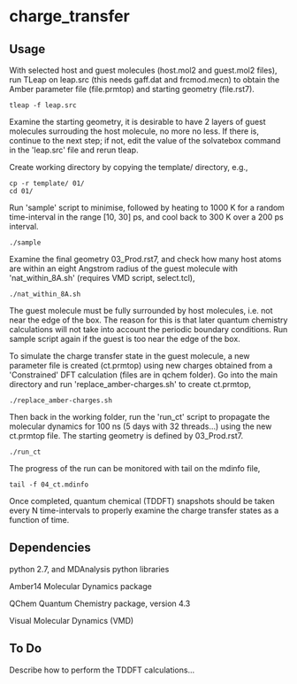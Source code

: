 # charge_transfer

## Usage

With selected host and guest molecules (host.mol2 and guest.mol2 files), run TLeap on leap.src (this needs gaff.dat and frcmod.mecn) to obtain the Amber parameter file (file.prmtop) and starting geometry (file.rst7). 

	tleap -f leap.src

Examine the starting geometry, it is desirable to have 2 layers of guest molecules surrouding the host molecule, no more no less. If there is, continue to the next step; if not, edit the value of the solvatebox command in the 'leap.src' file and rerun tleap. 

Create working directory by copying the template/ directory, e.g., 

	cp -r template/ 01/
	cd 01/

Run 'sample' script to minimise, followed by heating to 1000 K for a random time-interval in the range [10, 30] ps, and cool back to 300 K over a 200 ps interval. 

	./sample 

Examine the final geometry 03_Prod.rst7, and check how many host atoms are within an eight Angstrom radius of the guest molecule with 'nat_within_8A.sh' (requires VMD script, select.tcl),

	./nat_within_8A.sh

The guest molecule must be fully surrounded by host molecules, i.e. not near the edge of the box. The reason for this is that later quantum chemistry calculations will not take into account the periodic boundary conditions. Run sample script again if the guest is too near the edge of the box. 

To simulate the charge transfer state in the guest molecule, a new parameter file is created (ct.prmtop) using new charges obtained from a 'Constrained' DFT calculation (files are in qchem folder). Go into the main directory and run 'replace_amber-charges.sh' to create ct.prmtop, 

	./replace_amber-charges.sh

Then back in the working folder, run the 'run_ct' script to propagate the molecular dynamics for 100 ns (5 days with 32 threads...) using the new ct.prmtop file. The starting geometry is defined by 03_Prod.rst7.

	./run_ct

The progress of the run can be monitored with tail on the mdinfo file,

	tail -f 04_ct.mdinfo

Once completed, quantum chemical (TDDFT) snapshots should be taken every N time-intervals to properly examine the charge transfer states as a function of time.

## Dependencies

python 2.7, and MDAnalysis python libraries

Amber14 Molecular Dynamics package

QChem Quantum Chemistry package, version 4.3

Visual Molecular Dynamics (VMD)

## To Do

Describe how to perform the TDDFT calculations...
